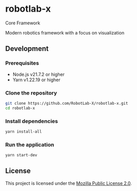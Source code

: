 # robotlab-x
Core Framework

Modern robotics framework with a focus on visualization

## Development

### Prerequisites

- Node.js v21.7.2 or higher
- Yarn v1.22.19 or higher

### Clone the repository

```bash
git clone https://github.com/RobotLab-X/robotlab-x.git
cd robotlab-x
```

### Install dependencies

```bash
yarn install-all
```

### Run the application

```bash
yarn start-dev
```


## License

This project is licensed under the [Mozilla Public License 2.0](https://www.mozilla.org/en-US/MPL/2.0/).

